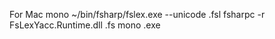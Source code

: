 For Mac
mono ~/bin/fsharp/fslex.exe --unicode <filename>.fsl
fsharpc -r FsLexYacc.Runtime.dll <filename>.fs
mono <filename>.exe